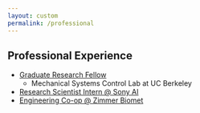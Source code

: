 ```yaml
---
layout: custom
permalink: /professional
---
```

## Professional Experience
- [Graduate Research Fellow](./professional/msc.html)
    - Mechanical Systems Control Lab at UC Berkeley
- [Research Scientist Intern @ Sony AI](./professional/sony.html)
- [Engineering Co-op @ Zimmer Biomet](./professional/zimmerbiomet.html)
